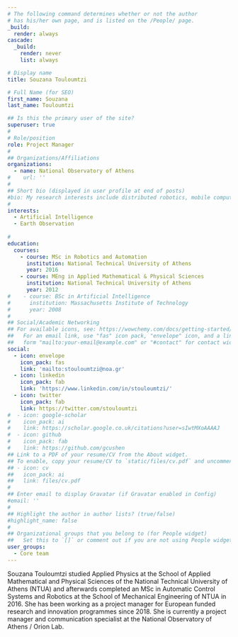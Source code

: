 ```yaml
---
# The following command determines whether or not the author
# has his/her own page, and is listed on the /People/ page.
_build:
  render: always
cascade:
  _build:
    render: never
    list: always

# Display name
title: Souzana Touloumtzi

# Full Name (for SEO)
first_name: Souzana 
last_name: Touloumtzi

## Is this the primary user of the site?
superuser: true
#
# Role/position
role: Project Manager
#
## Organizations/Affiliations
organizations:
  - name: National Observatory of Athens
#    url: ''
#
## Short bio (displayed in user profile at end of posts)
#bio: My research interests include distributed robotics, mobile computing and programmable matter.
#
interests:
  - Artificial Intelligence
  - Earth Observation
  
#
education:
  courses:
    - course: MSc in Robotics and Automation
      institution: National Technical University of Athens
      year: 2016
    - course: MEng in Applied Mathematical & Physical Sciences
      institution: National Technical University of Athens
      year: 2012
#    - course: BSc in Artificial Intelligence
#      institution: Massachusetts Institute of Technology
#      year: 2008
#
## Social/Academic Networking
## For available icons, see: https://wowchemy.com/docs/getting-started/page-builder/#icons
##   For an email link, use "fas" icon pack, "envelope" icon, and a link in the
##   form "mailto:your-email@example.com" or "#contact" for contact widget.
social:
  - icon: envelope
    icon_pack: fas
    link: 'mailto:stouloumtzi@noa.gr'
  - icon: linkedin
    icon_pack: fab
    link: 'https://www.linkedin.com/in/stouloumtzi/'
  - icon: twitter
    icon_pack: fab
    link: https://twitter.com/stouloumtzi
#  - icon: google-scholar
#    icon_pack: ai
#    link: https://scholar.google.co.uk/citations?user=sIwtMXoAAAAJ
#  - icon: github
#    icon_pack: fab
#    link: https://github.com/gcushen
## Link to a PDF of your resume/CV from the About widget.
## To enable, copy your resume/CV to `static/files/cv.pdf` and uncomment the lines below.
## - icon: cv
##   icon_pack: ai
##   link: files/cv.pdf
#
## Enter email to display Gravatar (if Gravatar enabled in Config)
#email: ''
#
## Highlight the author in author lists? (true/false)
#highlight_name: false
#
## Organizational groups that you belong to (for People widget)
##   Set this to `[]` or comment out if you are not using People widget.
user_groups:
  - Core team
---
```

Souzana Touloumtzi studied Applied Physics at the School of Applied Mathematical and Physical Sciences of the National Technical University of Athens (NTUA) and afterwards completed an MSc in Automatic Control Systems and Robotics at the School of Mechanical Engineering of NTUA in 2016. She has been working as a project manager for European funded research and innovation programmes since 2018. She is currently a project manager and communication specialist at the National Observatory of Athens / Orion Lab.

